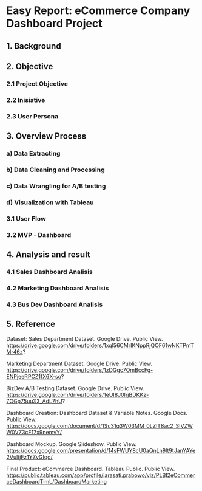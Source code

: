 # Easy Report: eCommerce Company Dashboard Project
## 1. Background
## 2. Objective
### 2.1 Project Objective
### 2.2 Inisiative
### 2.3 User Persona
## 3. Overview Process
### a) Data Extracting
### b) Data Cleaning and Processing
### c) Data Wrangling for A/B testing
### d) Visualization with Tableau

### 3.1 User Flow
### 3.2 MVP - Dashboard

## 4. Analysis and result
### 4.1 Sales Dashboard Analisis
### 4.2 Marketing Dashboard Analisis
### 4.3 Bus Dev Dashboard Analisis

## 5. Reference
Dataset:
Sales Department Dataset. Google Drive. Public View. https://drive.google.com/drive/folders/1xql56CMrIKNppRjQOF61wNKTPmTMr46z?

Marketing Department Dataset. Google Drive. Public View. https://drive.google.com/drive/folders/1zDGgc7OmBccFg-ENPjeeRPCZ1fX6X-so?

BizDev A/B Testing Dataset. Google Drive. Public View. https://drive.google.com/drive/folders/1eUI8J0IrjBDKKz-7OGp75uuX3_AdL7hU?

Dashboard Creation:
Dashboard Dataset & Variable Notes. Google Docs. Public View. https://docs.google.com/document/d/1Su31q3W03MM_0LZlT8ac2_SIVZWW0VZ3cF17x9nemvY/

Dashboard Mockup. Google Slideshow. Public View. https://docs.google.com/presentation/d/14sFWUY8cU0aQnLn9lt9tJanYAYe2VultjFz1YZvGIqo/

Final Product:
eCommerce Dashboard. Tableau Public. Public View. https://public.tableau.com/app/profile/larasati.prabowo/viz/PLBI2eCommerceDashboardTimL/DashboardMarketing
